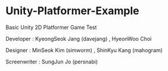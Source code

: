 # Unity-Platformer-Example
Basic Unity 2D Platformer Game Test

Developer : KyeongSeok Jang (davejang) , HyeonWoo Choi

Designer : MinSeok Kim (simworm) , ShinKyu Kang (mahogram)

Screenwriter : SungJun Jo (persnabi)
